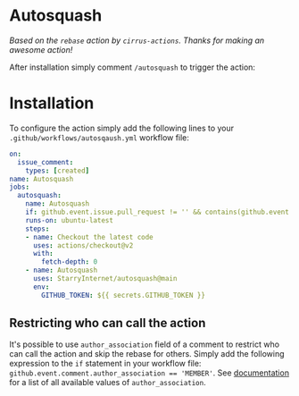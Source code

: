 # Autosquash

_Based on the `rebase` action by `cirrus-actions`. Thanks for making an awesome action!_

After installation simply comment `/autosquash` to trigger the action:
# Installation

To configure the action simply add the following lines to your `.github/workflows/autosqaush.yml` workflow file:

```yml
on:
  issue_comment:
    types: [created]
name: Autosquash
jobs:
  autosquash:
    name: Autosquash
    if: github.event.issue.pull_request != '' && contains(github.event.comment.body, '/autosquash')
    runs-on: ubuntu-latest
    steps:
    - name: Checkout the latest code
      uses: actions/checkout@v2
      with:
        fetch-depth: 0
    - name: Autosquash
      uses: StarryInternet/autosquash@main
      env:
        GITHUB_TOKEN: ${{ secrets.GITHUB_TOKEN }}
```

## Restricting who can call the action

It's possible to use `author_association` field of a comment to restrict who can call the action and skip the rebase for others. Simply add the following expression to the `if` statement in your workflow file: `github.event.comment.author_association == 'MEMBER'`. See [documentation](https://developer.github.com/v4/enum/commentauthorassociation/) for a list of all available values of `author_association`.
